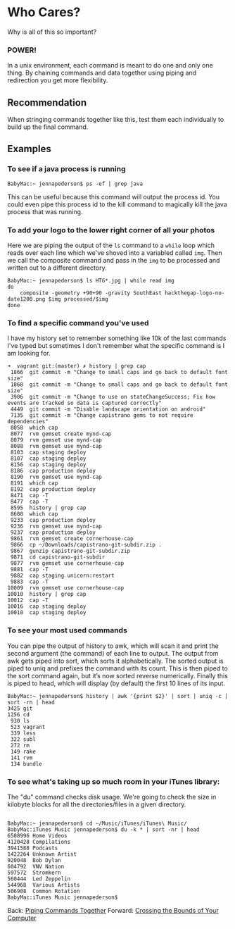 # Who Cares?

Why is all of this so important?

### POWER!

In a unix environment, each command is meant to do one and only one thing. By chaining commands and data together using piping and redirection you get more flexibility.

## Recommendation

When stringing commands together like this, test them each individually to build up the final command.

## Examples

### To see if a java process is running

```
BabyMac:~ jennapederson$ ps -ef | grep java
```

This can be useful because this command will output the process id. You could even pipe this process id to the kill command to magically kill the java process that was running.

### To add your logo to the lower right corner of all your photos

Here we are piping the output of the `ls` command to a `while` loop which reads over each line which we've shoved into a variabled called `img`. Then we call the composite command and pass in the `img` to be processed and written out to a different directory.

```
BabyMac:~ jennapederson$ ls HTG*.jpg | while read img
do
    composite -geometry +90+90 -gravity SouthEast hackthegap-logo-no-date1200.png $img processed/$img
done
```

### To find a specific command you've used

I have my history set to remember something like 10k of the last commands I've typed but sometimes I don't remember what the specific command is I am looking for.

```
➜  vagrant git:(master) ✗ history | grep cap
 1866  git commit -m "Change to small caps and go back to default font size"
 1868  git commit -m "Change to small caps and go back to default font size"
 3906  git commit -m "Change to use on stateChangeSuccess; Fix how events are tracked so data is captured correctly"
 4449  git commit -m "Disable landscape orientation on android"
 7135  git commit -m "Change capistrano gems to not require dependencies"
 8058  which cap
 8077  rvm gemset create mynd-cap
 8079  rvm gemset use mynd-cap
 8088  rvm gemset use mynd-cap
 8103  cap staging deploy
 8107  cap staging deploy
 8156  cap staging deploy
 8186  cap production deploy
 8190  rvm gemset use mynd-cap
 8191  which cap
 8192  cap production deploy
 8471  cap -T
 8477  cap -T
 8595  history | grep cap
 8608  which cap
 9233  cap production deploy
 9236  rvm gemset use mynd-cap
 9237  cap production deploy
 9861  rvm gemset create cornerhouse-cap
 9866  cp ~/Downloads/capistrano-git-subdir.zip .
 9867  gunzip capistrano-git-subdir.zip
 9871  cd capistrano-git-subdir
 9877  rvm gemset use cornerhouse-cap
 9881  cap -T
 9882  cap staging unicorn:restart
 9883  cap -T
10009  rvm gemset use cornerhouse-cap
10010  history | grep cap
10012  cap -T
10016  cap staging deploy
10018  cap staging deploy
```

### To see your most used commands

You can pipe the output of history to awk, which  will scan it and print the second argument (the command) of each line to output. The output from awk gets piped into sort, which sorts it alphabetically. The sorted output is piped to uniq and prefixes the command with its count. This is then piped to the sort command again, but it’s now sorted reverse numerically. Finally this is piped to head, which will display (by default) the first 10 lines of its input.

```
BabyMac:~ jennapederson$ history | awk '{print $2}' | sort | uniq -c | sort -rn | head
3425 git
1256 cd
 930 ls
 523 vagrant
 339 less
 322 subl
 272 rm
 149 rake
 141 rvm
 134 bundle
```

### To see what's taking up so much room in your iTunes library:

The "du" command checks disk usage. We're going to check the size in kilobyte blocks for all the directories/files in a given directory.

```

BabyMac:~ jennapederson$ cd ~/Music/iTunes/iTunes\ Music/
BabyMac:iTunes Music jennapederson$ du -k * | sort -nr | head
6508996	Home Videos
4120428	Compilations
3941588	Podcasts
1422264	Unknown Artist
920048	Bob Dylan
604792	VNV Nation
597572	Stromkern
560444	Led Zeppelin
544968	Various Artists
506908	Common Rotation
BabyMac:iTunes Music jennapederson$
```

Back: [Piping Commands Together](10b_piping.md)
Forward: [Crossing the Bounds of Your Computer](12_remote.md)
